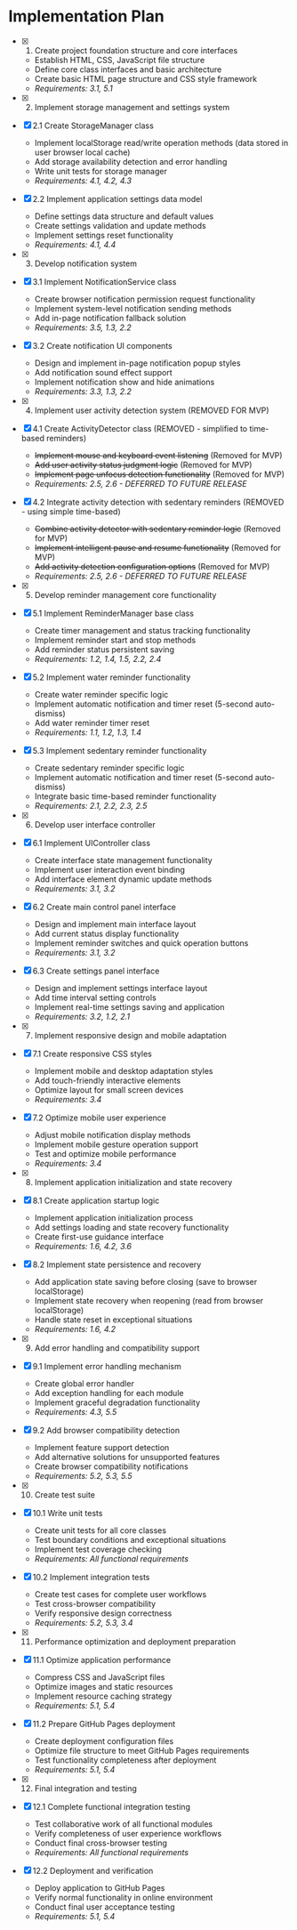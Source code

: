 # Implementation Plan

- [x] 1. Create project foundation structure and core interfaces
  - Establish HTML, CSS, JavaScript file structure
  - Define core class interfaces and basic architecture
  - Create basic HTML page structure and CSS style framework
  - _Requirements: 3.1, 5.1_

- [x] 2. Implement storage management and settings system
- [x] 2.1 Create StorageManager class
  - Implement localStorage read/write operation methods (data stored in user browser local cache)
  - Add storage availability detection and error handling
  - Write unit tests for storage manager
  - _Requirements: 4.1, 4.2, 4.3_

- [x] 2.2 Implement application settings data model
  - Define settings data structure and default values
  - Create settings validation and update methods
  - Implement settings reset functionality
  - _Requirements: 4.1, 4.4_

- [x] 3. Develop notification system
- [x] 3.1 Implement NotificationService class
  - Create browser notification permission request functionality
  - Implement system-level notification sending methods
  - Add in-page notification fallback solution
  - _Requirements: 3.5, 1.3, 2.2_

- [x] 3.2 Create notification UI components
  - Design and implement in-page notification popup styles
  - Add notification sound effect support
  - Implement notification show and hide animations
  - _Requirements: 3.3, 1.3, 2.2_

- [x] 4. Implement user activity detection system (REMOVED FOR MVP)
- [x] 4.1 Create ActivityDetector class (REMOVED - simplified to time-based reminders)
  - ~~Implement mouse and keyboard event listening~~ (Removed for MVP)
  - ~~Add user activity status judgment logic~~ (Removed for MVP)
  - ~~Implement page unfocus detection functionality~~ (Removed for MVP)
  - _Requirements: 2.5, 2.6 - DEFERRED TO FUTURE RELEASE_

- [x] 4.2 Integrate activity detection with sedentary reminders (REMOVED - using simple time-based)
  - ~~Combine activity detector with sedentary reminder logic~~ (Removed for MVP)
  - ~~Implement intelligent pause and resume functionality~~ (Removed for MVP)
  - ~~Add activity detection configuration options~~ (Removed for MVP)
  - _Requirements: 2.5, 2.6 - DEFERRED TO FUTURE RELEASE_

- [x] 5. Develop reminder management core functionality
- [x] 5.1 Implement ReminderManager base class
  - Create timer management and status tracking functionality
  - Implement reminder start and stop methods
  - Add reminder status persistent saving
  - _Requirements: 1.2, 1.4, 1.5, 2.2, 2.4_

- [x] 5.2 Implement water reminder functionality
  - Create water reminder specific logic
  - Implement automatic notification and timer reset (5-second auto-dismiss)
  - Add water reminder timer reset
  - _Requirements: 1.1, 1.2, 1.3, 1.4_

- [x] 5.3 Implement sedentary reminder functionality
  - Create sedentary reminder specific logic
  - Implement automatic notification and timer reset (5-second auto-dismiss)
  - Integrate basic time-based reminder functionality
  - _Requirements: 2.1, 2.2, 2.3, 2.5_

- [x] 6. Develop user interface controller
- [x] 6.1 Implement UIController class
  - Create interface state management functionality
  - Implement user interaction event binding
  - Add interface element dynamic update methods
  - _Requirements: 3.1, 3.2_

- [x] 6.2 Create main control panel interface
  - Design and implement main interface layout
  - Add current status display functionality
  - Implement reminder switches and quick operation buttons
  - _Requirements: 3.1, 3.2_

- [x] 6.3 Create settings panel interface
  - Design and implement settings interface layout
  - Add time interval setting controls
  - Implement real-time settings saving and application
  - _Requirements: 3.2, 1.2, 2.1_

- [x] 7. Implement responsive design and mobile adaptation
- [x] 7.1 Create responsive CSS styles
  - Implement mobile and desktop adaptation styles
  - Add touch-friendly interactive elements
  - Optimize layout for small screen devices
  - _Requirements: 3.4_

- [x] 7.2 Optimize mobile user experience
  - Adjust mobile notification display methods
  - Implement mobile gesture operation support
  - Test and optimize mobile performance
  - _Requirements: 3.4_

- [x] 8. Implement application initialization and state recovery
- [x] 8.1 Create application startup logic
  - Implement application initialization process
  - Add settings loading and state recovery functionality
  - Create first-use guidance interface
  - _Requirements: 1.6, 4.2, 3.6_

- [x] 8.2 Implement state persistence and recovery
  - Add application state saving before closing (save to browser localStorage)
  - Implement state recovery when reopening (read from browser localStorage)
  - Handle state reset in exceptional situations
  - _Requirements: 1.6, 4.2_

- [x] 9. Add error handling and compatibility support
- [x] 9.1 Implement error handling mechanism
  - Create global error handler
  - Add exception handling for each module
  - Implement graceful degradation functionality
  - _Requirements: 4.3, 5.5_

- [x] 9.2 Add browser compatibility detection
  - Implement feature support detection
  - Add alternative solutions for unsupported features
  - Create browser compatibility notifications
  - _Requirements: 5.2, 5.3, 5.5_

- [x] 10. Create test suite
- [x] 10.1 Write unit tests
  - Create unit tests for all core classes
  - Test boundary conditions and exceptional situations
  - Implement test coverage checking
  - _Requirements: All functional requirements_

- [x] 10.2 Implement integration tests
  - Create test cases for complete user workflows
  - Test cross-browser compatibility
  - Verify responsive design correctness
  - _Requirements: 5.2, 5.3, 3.4_

- [x] 11. Performance optimization and deployment preparation
- [x] 11.1 Optimize application performance
  - Compress CSS and JavaScript files
  - Optimize images and static resources
  - Implement resource caching strategy
  - _Requirements: 5.1, 5.4_

- [x] 11.2 Prepare GitHub Pages deployment
  - Create deployment configuration files
  - Optimize file structure to meet GitHub Pages requirements
  - Test functionality completeness after deployment
  - _Requirements: 5.1, 5.4_

- [x] 12. Final integration and testing
- [x] 12.1 Complete functional integration testing
  - Test collaborative work of all functional modules
  - Verify completeness of user experience workflows
  - Conduct final cross-browser testing
  - _Requirements: All functional requirements_

- [x] 12.2 Deployment and verification
  - Deploy application to GitHub Pages
  - Verify normal functionality in online environment
  - Conduct final user acceptance testing
  - _Requirements: 5.1, 5.4_